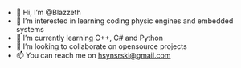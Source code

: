 - 👋 Hi, I’m @Blazzeth
- 👀 I’m interested in learning coding physic engines and embedded systems
- 🌱 I’m currently learning C++, C# and Python
- 💞️ I’m looking to collaborate on opensource projects  
- 📫 You can reach me on hsynsrskl@gmail.com

<!---
Blazzeth/Blazzeth is a ✨ special ✨ repository because its `README.md` (this file) appears on your GitHub profile.
You can click the Preview link to take a look at your changes.
--->
